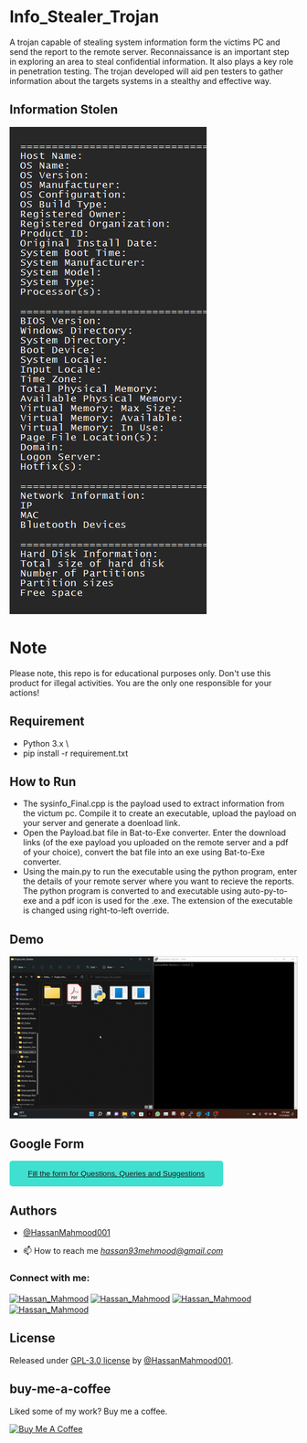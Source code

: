 # Info_Stealer_Trojan
A trojan capable of stealing system information form the victims PC and send the report to the remote server.
Reconnaissance is an important step in exploring an area to steal confidential information. It also plays a key role in penetration testing. The trojan developed will aid pen testers to gather information about the targets systems in a stealthy and effective way. 

## Information Stolen
![Results](https://github.com/HassanMahmood001/Info_Stealer_Trojan/blob/main/System_Info_Extracted.png)
 

# Note
Please note, this repo is for educational purposes only. Don't use this product for illegal activities. You are the only one responsible for your actions! 

## Requirement
* Python 3.x \
* pip install -r requirement.txt

## How to Run
* The sysinfo_Final.cpp is the payload used to extract information from the victum pc. Compile it to create an executable, upload the payload on your server and generate a doenload link. 
* Open the Payload.bat file in Bat-to-Exe converter. Enter the download links (of the exe payload you uploaded on the remote server and a pdf of your choice), convert the bat file into an exe using Bat-to-Exe converter. 
* Using the main.py to run the executable using the python program, enter the details of your remote server where you want to recieve the reports. The python program is converted to and executable using auto-py-to-exe and a pdf icon is used for the .exe. The extension of the executable is changed using right-to-left override. 

 ## Demo 
 ![Results](https://github.com/HassanMahmood001/Info_Stealer_Trojan/blob/main/Trojan-Info-Stealer.gif )

## Google Form

<button style="background-color: turquoise; border: none; border-radius: 5px; color: #333; padding: 15px 32px"><a href="https://forms.gle/SYnzFwyqx3fxL3zGA" target="blank"> Fill the form for Questions, Queries and Suggestions</a></button>

## Authors

- [@HassanMahmood001](https://github.com/HassanMahmood001)


- 📫 How to reach me *hassan93mehmood@gmail.com*

<h3 align="left">Connect with me:</h3>
<p align="left">
<a href="https://twitter.com/hassanmehmood01" target="blank"><img align="center" src="https://raw.githubusercontent.com/rahuldkjain/github-profile-readme-generator/master/src/images/icons/Social/twitter.svg" alt="Hassan_Mahmood" height="30" width="40" /></a>
<a href="https://linkedin.com/in/hassanmahmood01" target="blank"><img align="center" src="https://raw.githubusercontent.com/rahuldkjain/github-profile-readme-generator/master/src/images/icons/Social/linked-in-alt.svg" alt="Hassan_Mahmood" height="30" width="40" /></a>
<a href="https://instagram.com/hassanmehmood01" target="blank"><img align="center" src="https://raw.githubusercontent.com/rahuldkjain/github-profile-readme-generator/master/src/images/icons/Social/instagram.svg" alt="Hassan_Mahmood" height="30" width="40" /></a>
<a href="https://www.hackerrank.com/hassanmahmood01" target="blank"><img align="center" src="https://raw.githubusercontent.com/rahuldkjain/github-profile-readme-generator/master/src/images/icons/Social/hackerrank.svg" alt="Hassan_Mahmood" height="30" width="40" /></a>
</p>

## License

Released under [GPL-3.0 license](/LICENSE) by [@HassanMahmood001](https://github.com/HassanMahmood001).


## buy-me-a-coffee
Liked some of my work? Buy me a coffee.

<a href="https://www.buymeacoffee.com/hassan01" target="_blank"><img src="https://bmc-cdn.nyc3.digitaloceanspaces.com/BMC-button-images/custom_images/orange_img.png" alt="Buy Me A Coffee" style="height: auto !important;width: auto !important;" ></a>


